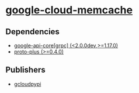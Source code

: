 # [google-cloud-memcache](https://pypi.org/project/google-cloud-memcache)

## Dependencies
- [google-api-core[grpc] (<2.0.0dev,>=1.17.0)](packages/g/google-api-core.md)
- [proto-plus (>=0.4.0)](packages/p/proto-plus.md)



## Publishers
- [gcloudpypi](https://pypi.org/user/gcloudpypi)

